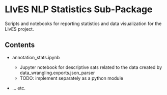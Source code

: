 # LIvES NLP Statistics Sub-Package

Scripts and notebooks for reporting statistics and data visualization for the LIvES project.

## Contents

- annotation_stats.ipynb
  - Jupyter notebook for descriptive sats related to the data created by data_wrangling.exports.json_parser
  - TODO: implement separately as a python module

- ... etc.
